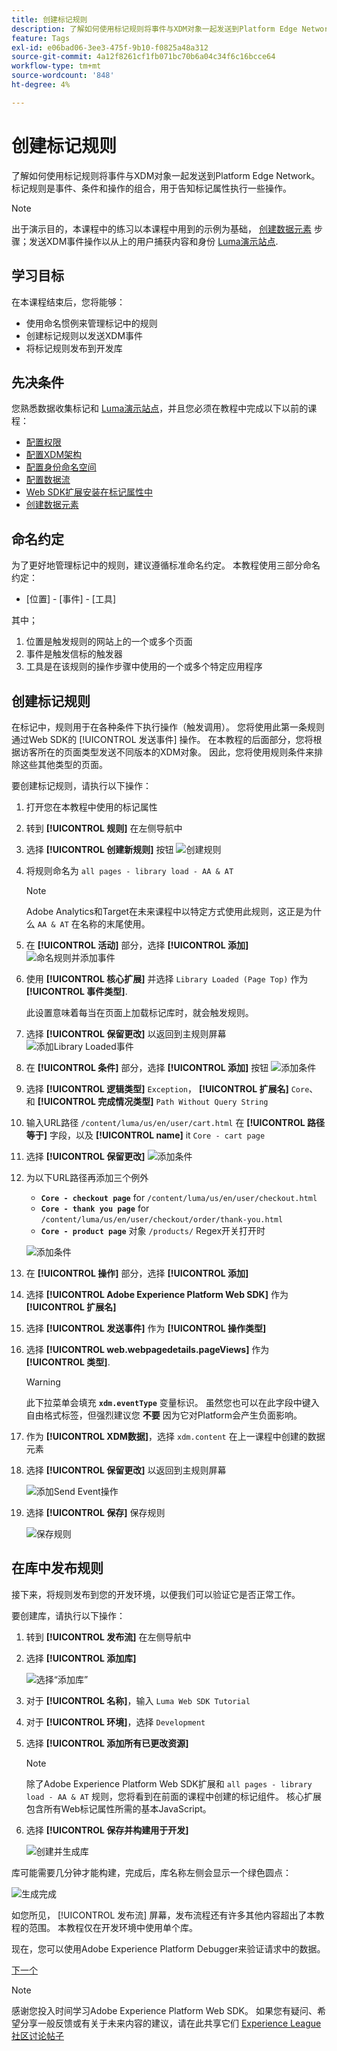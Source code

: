 ```yaml
---
title: 创建标记规则
description: 了解如何使用标记规则将事件与XDM对象一起发送到Platform Edge Network。 本课程是“使用Web SDK实施Adobe Experience Cloud”教程的一部分。
feature: Tags
exl-id: e06bad06-3ee3-475f-9b10-f0825a48a312
source-git-commit: 4a12f8261cf1fb071bc70b6a04c34f6c16bcce64
workflow-type: tm+mt
source-wordcount: '848'
ht-degree: 4%

---
```


# 创建标记规则

了解如何使用标记规则将事件与XDM对象一起发送到Platform Edge Network。 标记规则是事件、条件和操作的组合，用于告知标记属性执行一些操作。

>[!NOTE]
>
> 出于演示目的，本课程中的练习以本课程中用到的示例为基础， [创建数据元素](create-data-elements.md) 步骤；发送XDM事件操作以从上的用户捕获内容和身份 [Luma演示站点](https://luma.enablementadobe.com/content/luma/us/en.html).


## 学习目标

在本课程结束后，您将能够：

* 使用命名惯例来管理标记中的规则
* 创建标记规则以发送XDM事件
* 将标记规则发布到开发库


## 先决条件

您熟悉数据收集标记和 [Luma演示站点](https://luma.enablementadobe.com/content/luma/us/en.html)，并且您必须在教程中完成以下以前的课程：

* [配置权限](configure-permissions.md)
* [配置XDM架构](configure-schemas.md)
* [配置身份命名空间](configure-identities.md)
* [配置数据流](configure-datastream.md)
* [Web SDK扩展安装在标记属性中](install-web-sdk.md)
* [创建数据元素](create-data-elements.md)

## 命名约定

为了更好地管理标记中的规则，建议遵循标准命名约定。 本教程使用三部分命名约定：

* [位置] - [事件] - [工具]

其中；

1. 位置是触发规则的网站上的一个或多个页面
1. 事件是触发信标的触发器
1. 工具是在该规则的操作步骤中使用的一个或多个特定应用程序


## 创建标记规则

在标记中，规则用于在各种条件下执行操作（触发调用）。 您将使用此第一条规则通过Web SDK的 [!UICONTROL 发送事件] 操作。 在本教程的后面部分，您将根据访客所在的页面类型发送不同版本的XDM对象。 因此，您将使用规则条件来排除这些其他类型的页面。

要创建标记规则，请执行以下操作：

1. 打开您在本教程中使用的标记属性
1. 转到 **[!UICONTROL 规则]** 在左侧导航中
1. 选择 **[!UICONTROL 创建新规则]** 按钮
   ![创建规则](assets/rules-create.png)
1. 将规则命名为 `all pages - library load - AA & AT`

   >[!NOTE]
   >
   > Adobe Analytics和Target在未来课程中以特定方式使用此规则，这正是为什么 `AA & AT` 在名称的末尾使用。

1. 在 **[!UICONTROL 活动]** 部分，选择 **[!UICONTROL 添加]**
   ![命名规则并添加事件](assets/rule-name.png)
1. 使用 **[!UICONTROL 核心扩展]** 并选择 `Library Loaded (Page Top)` 作为 **[!UICONTROL 事件类型]**.

   此设置意味着每当在页面上加载标记库时，就会触发规则。
1. 选择 **[!UICONTROL 保留更改]** 以返回到主规则屏幕
   ![添加Library Loaded事件](assets/rule-event-pagetop.png)
1. 在 **[!UICONTROL 条件]** 部分，选择 **[!UICONTROL 添加]** 按钮
   ![添加条件](assets/rules-add-conditions.png)
1. 选择 **[!UICONTROL 逻辑类型]** `Exception`， **[!UICONTROL 扩展名]** `Core`、和 **[!UICONTROL 完成情况类型]** `Path Without Query String`
1. 输入URL路径 `/content/luma/us/en/user/cart.html` 在 **[!UICONTROL 路径等于]** 字段，以及 **[!UICONTROL name]** it `Core - cart page`
1. 选择 **[!UICONTROL 保留更改]**
   ![添加条件](assets/rule-condition-exception.png)
1. 为以下URL路径再添加三个例外

   * **`Core - checkout page`** for `/content/luma/us/en/user/checkout.html`
   * **`Core - thank you page`** for `/content/luma/us/en/user/checkout/order/thank-you.html`
   * **`Core - product page`** 对象 `/products/` Regex开关打开时

   ![添加条件](assets/rule-condition-exception-all.png)

1. 在 **[!UICONTROL 操作]** 部分，选择 **[!UICONTROL 添加]**
1. 选择 **[!UICONTROL Adobe Experience Platform Web SDK]** 作为 **[!UICONTROL 扩展名]**
1. 选择 **[!UICONTROL 发送事件]** 作为 **[!UICONTROL 操作类型]**
1. 选择 **[!UICONTROL web.webpagedetails.pageViews]** 作为 **[!UICONTROL 类型]**.

   >[!WARNING]
   >
   > 此下拉菜单会填充 **`xdm.eventType`** 变量标识。 虽然您也可以在此字段中键入自由格式标签，但强烈建议您 **不要** 因为它对Platform会产生负面影响。

1. 作为 **[!UICONTROL XDM数据]**，选择 `xdm.content` 在上一课程中创建的数据元素
1. 选择 **[!UICONTROL 保留更改]** 以返回到主规则屏幕

   ![添加Send Event操作](assets/rule-set-action-xdm.png)
1. 选择 **[!UICONTROL 保存]** 保存规则

   ![保存规则](assets/rule-save.png)

## 在库中发布规则

接下来，将规则发布到您的开发环境，以便我们可以验证它是否正常工作。

要创建库，请执行以下操作：

1. 转到 **[!UICONTROL 发布流]** 在左侧导航中
1. 选择 **[!UICONTROL 添加库]**

   ![选择“添加库”](assets/rule-publish-library.png)
1. 对于 **[!UICONTROL 名称]**，输入 `Luma Web SDK Tutorial`
1. 对于 **[!UICONTROL 环境]**，选择 `Development`
1. 选择  **[!UICONTROL 添加所有已更改资源]**

   >[!NOTE]
   >
   >    除了Adobe Experience Platform Web SDK扩展和 `all pages - library load - AA & AT` 规则，您将看到在前面的课程中创建的标记组件。 核心扩展包含所有Web标记属性所需的基本JavaScript。

1. 选择 **[!UICONTROL 保存并构建用于开发]**

   ![创建并生成库](assets/rule-publish-add-all-changes.png)

库可能需要几分钟才能构建，完成后，库名称左侧会显示一个绿色圆点：

![生成完成](assets/rule-publish-success.png)

如您所见， [!UICONTROL 发布流] 屏幕，发布流程还有许多其他内容超出了本教程的范围。 本教程仅在开发环境中使用单个库。

现在，您可以使用Adobe Experience Platform Debugger来验证请求中的数据。

[下一个 ](validate-with-debugger.md)

>[!NOTE]
>
>感谢您投入时间学习Adobe Experience Platform Web SDK。 如果您有疑问、希望分享一般反馈或有关于未来内容的建议，请在此共享它们 [Experience League社区讨论帖子](https://experienceleaguecommunities.adobe.com/t5/adobe-experience-platform-launch/tutorial-discussion-implement-adobe-experience-cloud-with-web/td-p/444996)

